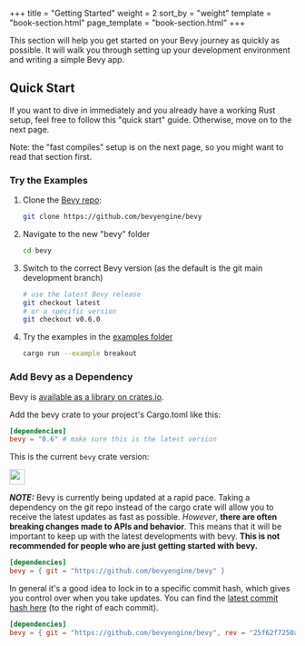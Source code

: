 +++
title = "Getting Started"
weight = 2
sort_by = "weight"
template = "book-section.html"
page_template = "book-section.html"
+++

This section will help you get started on your Bevy journey as quickly as possible. It will walk you through setting up your development environment and writing a simple Bevy app.

## Quick Start

If you want to dive in immediately and you already have a working Rust setup, feel free to follow this "quick start" guide. Otherwise, move on to the next page.

Note: the "fast compiles" setup is on the next page, so you might want to read that section first.

### Try the Examples

1. Clone the [Bevy repo](https://github.com/bevyengine/bevy):
    ```sh
    git clone https://github.com/bevyengine/bevy
    ```
2. Navigate to the new "bevy" folder
    ```sh
    cd bevy
    ```
3. Switch to the correct Bevy version (as the default is the git main development branch)
    ```sh
    # use the latest Bevy release
    git checkout latest
    # or a specific version
    git checkout v0.6.0
    ```
4. Try the examples in the [examples folder](https://github.com/bevyengine/bevy/tree/latest/examples#examples)
    ```sh
    cargo run --example breakout
    ```

### Add Bevy as a Dependency

Bevy is [available as a library on crates.io](https://crates.io/crates/bevy).


Add the bevy crate to your project's Cargo.toml like this:

```toml
[dependencies]
bevy = "0.6" # make sure this is the latest version
```

This is the current `bevy` crate version:

<a href="https://crates.io/crates/bevy"><img src="https://img.shields.io/crates/v/bevy.svg" style="height: 1.7rem;"/></a>

**_NOTE:_** Bevy is currently being updated at a rapid pace. Taking a dependency on the git repo instead of the cargo crate will allow you to receive the latest updates as fast as possible. *However*, **there are often breaking changes made to APIs and behavior**. This means that it will be important to keep up with the latest developments with bevy. **This is not recommended for people who are just getting started with bevy.**
```toml
[dependencies]
bevy = { git = "https://github.com/bevyengine/bevy" }
```

In general it's a good idea to lock in to a specific commit hash, which gives you control over when you take updates. You can find the [latest commit hash here](https://github.com/bevyengine/bevy/commits/main) (to the right of each commit).

```toml
[dependencies]
bevy = { git = "https://github.com/bevyengine/bevy", rev = "25f62f7250a0d750068dc32533b9433f7985af98" }
```
